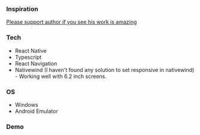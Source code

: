 ### Inspiration

[Please support author if you see his work is amazing](<https://www.figma.com/file/54z1e09UxAPzSQfxkmR5SJ/Mobile-app---Hotel-Booking-(Community)?type=design&node-id=336-258&mode=design&t=p0OMREyZL8iVB1Qc-0>)

### Tech

- React Native
- Typescript
- React Navigation
- Nativewind (I haven't found any solution to set responsive in nativewind) - Working well with 6.2 inch screens.

### OS

- Windows
- Android Emulator

### Demo

<!-- <p>
<img src="/assets/display/Screenshot_1687750277.png" width="300" height="600"/>
<img src="/assets/display/Screenshot_1687750288.png" width="300" height="600"/>
<img src="/assets/display/Screenshot_1687750297.png" width="300" height="600"/>
<img src="/assets/display/Screenshot_1687750304.png" width="300" height="600"/>
<img src="/assets/display/Screenshot_1687750320.png" width="300" height="600"/>
</p> -->
